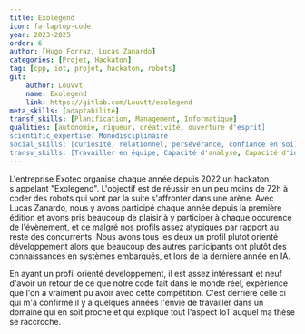 ```yaml
---
title: Exolegend
icon: fa-laptop-code
year: 2023-2025
order: 6
author: [Hugo Forraz, Lucas Zanardo]
categories: [Projet, Hackaton]
tag: [cpp, iot, projet, hackaton, robots]
git: 
    author: Louvvt
    name: Exolegend
    link: https://gitlab.com/Louvtt/exolegend
meta_skills: [adaptabilité] 
transf_skills: [Planification, Management, Informatique]
qualities: [autonomie, rigueur, créativité, ouverture d'esprit]
scientific_expertise: Monodisciplinaire 
social_skills: [curiosité, relationnel, persévérance, confiance en soi]
transv_skills: [Travailler en équipe, Capacité d'analyse, Capacité d'innovation, Elaborer des solutions, Esprit critique]
---
```


L'entreprise Exotec organise chaque année depuis 2022 un hackaton s'appelant "Exolegend". L'objectif est de réussir en un peu moins de 72h à coder des robots qui vont par la suite s'affronter dans une arène.
Avec Lucas Zanardo, nous y avons participé chaque année depuis la première édition et avons pris beaucoup de plaisir à y participer à chaque occurence de l'évènement, et ce malgré nos profils assez atypiques par rapport au reste des concurrents. Nous avons tous les deux un profil plutot orienté développement alors que beaucoup des autres participants ont plutôt des connaissances en systèmes embarqués, et lors de la dernière année en IA.

En ayant un profil orienté développement, il est assez intéressant et neuf d'avoir un retour de ce que notre code fait dans le monde réel, expérience que l'on a vraiment pu avoir avec cette compétition. C'est derriere celle ci qui m'a confirmé il y a quelques années l'envie de travailler dans un domaine qui en soit proche et qui explique tout l'aspect IoT auquel ma thèse se raccroche.


<!-- ## Participation à Exolegends

### Description de l’activité

Contexte dans lequel vous avez exercé cette activité (entreprise, institution, association, secteur, taille, etc.) : Hackaton

Dans quel but avez-vous exercé cette activité ? : Evenement organisé par une entreprise (Exotec)

Décrivez de façon détaillée cette activité (il ne s’agit pas de décrire ce que vous auriez dû faire mais ce que vous avez fait réellement) : 2 participations (bientot 3) à un evenement. On a du monter des robots et les faire s'affronter dans des arenes. Le temps de developpement etait de 2 jours et 2 nuits. On a réussi à se hisser aux portes des qualifications sur les deux éditions (en ayant des profils assez atypique pour le milieu étant donné que l'on est deux personnes ne faisant que du développement et pas sur des plateformes embarqués, ce qui nous rend assez bons sur l'algorithmie mais beaucoup moins sur les spécificités de la plateforme).

Moyens (matériels, financiers, humains), outils, instruments, procédures, méthodes, techniques utilisés: 
- materiels : ordinateurs personnels ; robots fournis par l'entreprise ; C++
- financiers : transport pris en charge personnellement ; reste pris en charge par l'entreprise
- humains : équipe de 3. Coachs présents pour nous aider sur des difficultés liées au matériel ou à la programmation (pas l'algorithmie)

Pouvez-vous expliquer une situation-problème que vous avez eu à résoudre et la manière dont vous avez procédé ? 

### Auto-évaluation

Qu’avez-vous particulièrement réussi ? Qu’avez-vous aimé ? : 
- l'ambiance hackaton
- le sujet du hackaton en lui meme
- avoir un retour visuel de ce que notre programme fait (déplacer un robot)

Qu’est-ce qui vous a posé difficulté ? Que n’avez-vous pas aimé ? : 
- Réussir à implémenter un algorithme permettant d'évaluer à tout instant le meilleur chemin à emprunter sans demander trop de ressources
- Gérer l'accumulation de fatigue qui arrive petit à petit au cours des 60h
- Le coéquipier qui n'aide pas à avancer sur le projet et viens juste nous retarder sur les avancées

Que changeriez-vous si vous deviez recommencer ? : Le fait de vouloir démarrer directement avec les étapes compliquées avant de s'occuper des versions plus simples nous a posé beaucoup de problèmes, on va changer ça pour la prochaine édition (6 mars) et y aller incrémentalement -->
